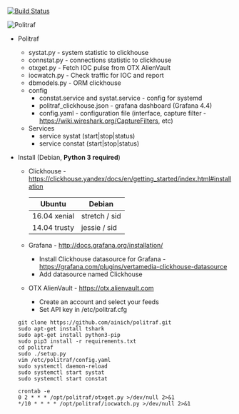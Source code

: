 [![Build Status](https://travis-ci.org/ainich/politraf.svg?branch=master)](https://travis-ci.org/ainich/politraf)

![Politraf](https://politraf.ru/static/img/politraf.jpg)

* Politraf
  * systat.py - system statistic to clickhouse
  * connstat.py - connections statistic to clickhouse
  * otxget.py - Fetch IOC pulse from OTX AlienVault
  * iocwatch.py - Check traffic for IOC and report
  * dbmodels.py - ORM clickhouse
  * config
    * constat.service and systat.service - config for systemd
    * politraf_clickhouse.json - grafana dashboard (Grafana 4.4)
    * config.yaml - configuration file (interface, capture filter - https://wiki.wireshark.org/CaptureFilters, etc)
  * Services
    * service systat (start|stop|status)
    * service constat (start|stop|status)

* Install (Debian, **Python 3 required**)

    * Clickhouse - https://clickhouse.yandex/docs/en/getting_started/index.html#installation
  
      Ubuntu | Debian
      ------------ | -------------
      16.04  xenial | stretch / sid
      14.04  trusty | jessie  / sid
  
    * Grafana - http://docs.grafana.org/installation/
      * Install Clickhouse datasource for Grafana - https://grafana.com/plugins/vertamedia-clickhouse-datasource
      * Add datasource named Clickhouse

    * OTX AlienVault - https://otx.alienvault.com
      * Create an account and select your feeds
      * Set API key in /etc/politraf.cfg


    ```
    git clone https://github.com/ainich/politraf.git
    sudo apt-get install tshark
    sudo apt-get install python3-pip
    sudo pip3 install -r requirements.txt
    cd politraf
    sudo ./setup.py
    vim /etc/politraf/config.yaml
    sudo systemctl daemon-reload
    sudo systemctl start systat
    sudo systemctl start constat

    crontab -e
    0 2 * * * /opt/politraf/otxget.py >/dev/null 2>&1
    */10 * * * * /opt/politraf/iocwatch.py >/dev/null 2>&1
    ```
